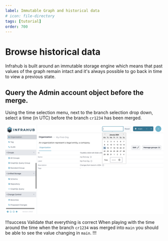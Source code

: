 ```yaml
---
label: Immutable Graph and historical data
# icon: file-directory
tags: [tutorial]
order: 700
---
```

# Browse historical data

Infrahub is built around an immutable storage engine which means that past values of the graph remain intact and it's always possible to go back in time to view a previous state.

## Query the Admin account object before the merge.

Using the time selection menu, next to the branch selection drop down, select a time (in UTC) before the branch `cr1234` has been merged.

![Change Time](../../media/tutorial/tutorial-2-historical.cy.ts/tutorial_2_historical.png)

!!!success Validate that everything is correct
When playing with the time around the time when the branch `cr1234` was merged into `main` you should be able to see the value changing in `main`.
!!!

<!-- ![Change Time](../../media/tutorial/tutorial-2-historical/tutorial_2_historical_set.png) -->
